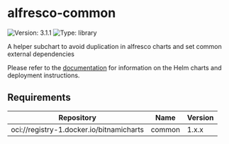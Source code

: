 # alfresco-common

![Version: 3.1.1](https://img.shields.io/badge/Version-3.1.1-informational?style=flat-square) ![Type: library](https://img.shields.io/badge/Type-library-informational?style=flat-square)

A helper subchart to avoid duplication in alfresco charts and set common
external dependencies

Please refer to the [documentation](https://github.com/Alfresco/acs-deployment/blob/master/docs/helm/README.md) for information on the Helm charts and deployment instructions.

## Requirements

| Repository | Name | Version |
|------------|------|---------|
| oci://registry-1.docker.io/bitnamicharts | common | 1.x.x |

